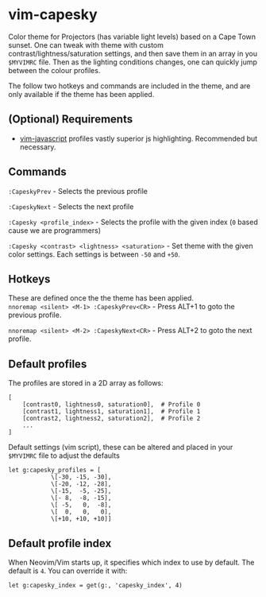 # vim-capesky
Color theme for Projectors (has variable light levels) based on a Cape Town sunset.
One can tweak with theme with custom contrast/lightness/saturation settings, and then save them in an array in you `$MYVIMRC` file. Then as the lighting conditions changes, one can quickly jump between the colour profiles.

The follow two hotkeys and commands are included in the theme, and are only available if the theme has been applied.

## (Optional) Requirements

- [vim-javascript](https://github.com/pangloss/vim-javascript) profiles vastly superior js highlighting. Recommended but necessary.

## Commands

`:CapeskyPrev` - Selects the previous profile

`:CapeskyNext` - Selects the next profile

`:Capesky <profile_index>` - Selects the profile with the given index (`0` based cause we are programmers)

`:Capesky <contrast> <lightness> <saturation>` - Set theme with the given color settings.
Each settings is between `-50` and `+50`.

## Hotkeys
These are defined once the the theme has been applied.  
`nnoremap <silent> <M-1> :CapeskyPrev<CR>` - Press ALT+1 to goto the previous profile.

`nnoremap <silent> <M-2> :CapeskyNext<CR>` - Press ALT+2 to goto the next profile.

## Default profiles
The profiles are stored in a 2D array as follows:
```
[
    [contrast0, lightness0, saturation0],  # Profile 0
    [contrast1, lightness1, saturation1],  # Profile 1
    [contrast2, lightness2, saturation2],  # Profile 2
    ...
]
```

Default settings (vim script), these can be altered and placed in your `$MYVIMRC` file to adjust the defaults
```viml
let g:capesky_profiles = [
            \[-30, -15, -30],
            \[-20, -12, -28],
            \[-15,  -5, -25],
            \[- 8,  -8, -15],
            \[ -5,   0,  -8],
            \[  0,   0,   0],
            \[+10, +10, +10]]
```
## Default profile index
When Neovim/Vim starts up, it specifies which index to use by default. The default is `4`. You can override it with:
```
let g:capesky_index = get(g:, 'capesky_index', 4)
```
